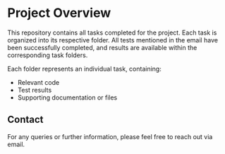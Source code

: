 # Project Overview

This repository contains all tasks completed for the project. Each task is organized into its respective folder. All tests mentioned in the email have been successfully completed, and results are available within the corresponding task folders.


Each folder represents an individual task, containing:
- Relevant code
- Test results 
- Supporting documentation or files


## Contact

For any queries or further information, please feel free to reach out via email.
